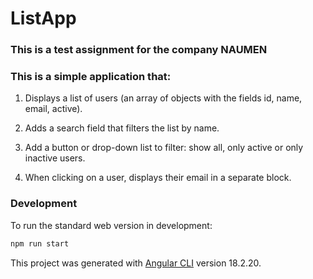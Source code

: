 # ListApp

### This is a test assignment for the company NAUMEN

### This is a simple application that:

1. Displays a list of users (an array of objects with the fields id, name, email, active).

2. Adds a search field that filters the list by name.

3. Add a button or drop-down list to filter: show all, only active or only inactive users.

4. When clicking on a user, displays their email in a separate block.

### Development

To run the standard web version in development:

```bash
npm run start
```

This project was generated with [Angular CLI](https://github.com/angular/angular-cli) version 18.2.20.



